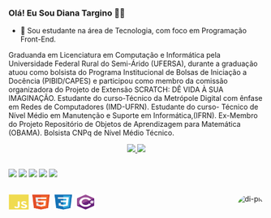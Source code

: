 ### Olá! Eu Sou Diana Targino 👋😄

- 🔭 Sou estudante na área de Tecnologia, com foco em Programação Front-End.

Graduanda em Licenciatura em Computação e Informática pela Universidade Federal Rural do Semi-Árido (UFERSA), durante a graduação atuou como bolsista do Programa Institucional de Bolsas de Iniciação a Docência (PIBID/CAPES) e participou como membro da comissão organizadora do Projeto de Extensão SCRATCH: DÊ VIDA À SUA IMAGINAÇÃO. Estudante do curso-Técnico da Metrópole Digital com ênfase em Redes de Computadores (IMD-UFRN). Estudante do curso- Técnico de Nível Médio em Manutenção e Suporte em Informática,(IFRN). Ex-Membro do Projeto Repositório de Objetos de Aprendizagem para Matemática (OBAMA). Bolsista CNPq de Nível Médio Técnico.


<div align="center">
  <a href="https://github.com/targino12">
  <img height="180em" src="https://github-readme-stats.vercel.app/api?username=targino12&show_icons=true&theme=dracula&include_all_commits=true&count_private=true"/>
  <img height="180em" src="https://github-readme-stats.vercel.app/api/top-langs/?username=targino12&layout=compact&langs_count=7&theme=dracula"/>
</div>

##
 
 
[<img src="https://img.shields.io/badge/twitter-%231DA1F2.svg?&style=for-the-badge&logo=twitter&logoColor=white" />](https://twitter.com/USERNAME) [<img src="https://img.shields.io/badge/medium-%2312100E.svg?&style=for-the-badge&logo=medium&logoColor=white" />](https://medium.com/USERNAME) 
  [<img src="https://img.shields.io/badge/linkedin-%230077B5.svg?&style=for-the-badge&logo=linkedin&logoColor=white" />](https://www.linkedin.com/in/USERNAME/) [<img src = "https://img.shields.io/badge/instagram-%23E4405F.svg?&style=for-the-badge&logo=instagram&logoColor=white">](https://www.instagram.com/USERNAME/) [<img src = "https://img.shields.io/badge/facebook-%231877F2.svg?&style=for-the-badge&logo=facebook&logoColor=white">](https://www.facebook.com/USERNAME)
  
  
  <div style="display: inline_block"><br>
  <img align="center" alt="di-Js" height="30" width="40" src="https://raw.githubusercontent.com/devicons/devicon/master/icons/javascript/javascript-plain.svg">
  <img align="center" alt="di-HTML" height="30" width="40" src="https://raw.githubusercontent.com/devicons/devicon/master/icons/html5/html5-original.svg">
  <img align="center" alt="di-CSS" height="30" width="40" src="https://raw.githubusercontent.com/devicons/devicon/master/icons/css3/css3-original.svg">
  <img align="center" alt="di-Csharp" height="30" width="40" src="https://raw.githubusercontent.com/devicons/devicon/master/icons/csharp/csharp-original.svg">
  <img align="right" alt="di-pic" height="150" style="border-radius:50px;" src=https://instagram.fnat6-1.fna.fbcdn.net/v/t51.2885-19/s150x150/257139860_1391688407894453_849317866823229473_n.jpg?_nc_ht=instagram.fnat6-1.fna.fbcdn.net&_nc_cat=105&_nc_ohc=WONO9iBurFYAX-I1tNm&edm=ALCvFkgBAAAA&ccb=7-4&oh=7085c65b42a2dc46d166010d2be6ff6f&oe=619AA55C&_nc_sid=643ae9">
  
</div>
